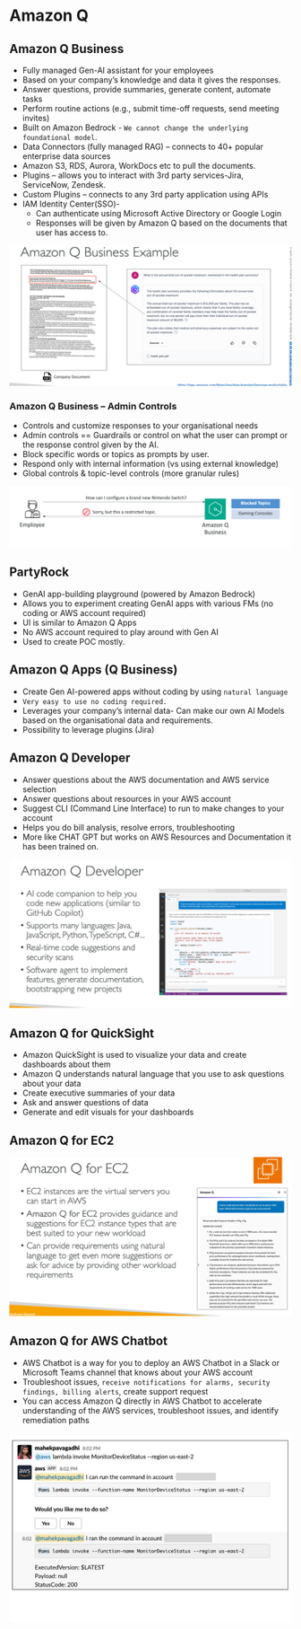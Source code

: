 # Amazon Q

## Amazon Q Business

- Fully managed Gen-AI assistant for your employees
- Based on your company’s knowledge and data it gives the responses.
- Answer questions, provide summaries, generate content, automate tasks
- Perform routine actions (e.g., submit time-off requests, send meeting invites)
- Built on Amazon Bedrock - `We cannot change the underlying foundational model`.
- Data Connectors (fully managed RAG) – connects to 40+ popular enterprise data sources
- Amazon S3, RDS, Aurora, WorkDocs etc to pull the documents.
- Plugins – allows you to interact with 3rd party services-Jira, ServiceNow, Zendesk.
- Custom Plugins – connects to any 3rd party application using APIs
- IAM Identity Center(SSO)-
    - Can authenticate using Microsoft Active Directory or Google Login
    - Responses will be given by Amazon Q based on the documents that user has access to.

![image.png](AWS%20Certified%20AI%20Practitioner%2014e898cf4c9e80b79415dc48856fae87/image%207.png)

### Amazon Q Business – Admin Controls

- Controls and customize responses to your organisational needs
- Admin controls == Guardrails or control on what the user can prompt or the response control given by the AI.
- Block specific words or topics as prompts by user.
- Respond only with internal information (vs using external knowledge)
- Global controls & topic-level controls (more granular rules)

![image.png](AWS%20Certified%20AI%20Practitioner%2014e898cf4c9e80b79415dc48856fae87/image%208.png)

## PartyRock

- GenAI app-building playground (powered by Amazon Bedrock)
- Allows you to experiment creating GenAI apps with various FMs (no coding or AWS account required)
- UI is similar to Amazon Q Apps
- No AWS account required to play around with Gen AI
- Used to create POC mostly.

## Amazon Q Apps (Q Business)

- Create Gen AI-powered apps without coding by using `natural language`
- `Very easy to use no coding required.`
- Leverages your company’s internal data- Can make our own AI Models based on the organisational data and requirements.
- Possibility to leverage plugins (Jira)

## Amazon Q Developer

- Answer questions about the AWS documentation and AWS service selection
- Answer questions about resources in your AWS account
- Suggest CLI (Command Line Interface) to run to make changes to your account
- Helps you do bill analysis, resolve errors, troubleshooting
- More like CHAT GPT but works on AWS Resources and Documentation it has been trained on.

![image.png](AWS%20Certified%20AI%20Practitioner%2014e898cf4c9e80b79415dc48856fae87/image%209.png)

## Amazon Q for QuickSight

- Amazon QuickSight is used to visualize your data and create dashboards about them
- Amazon Q understands natural language that you use to ask questions about your data
- Create executive summaries of your data
- Ask and answer questions of data
- Generate and edit visuals for your dashboards

## Amazon Q for EC2

![image.png](AWS%20Certified%20AI%20Practitioner%2014e898cf4c9e80b79415dc48856fae87/image%2010.png)

## Amazon Q for AWS Chatbot

- AWS Chatbot is a way for you to deploy an AWS Chatbot in a Slack or Microsoft Teams channel that knows about your AWS account
- Troubleshoot issues, `receive notifications for alarms, security findings, billing alerts`, create support request
- You can access Amazon Q directly in AWS Chatbot to accelerate understanding of the AWS services, troubleshoot issues, and identify remediation paths

![image.png](AWS%20Certified%20AI%20Practitioner%2014e898cf4c9e80b79415dc48856fae87/image%2011.png)